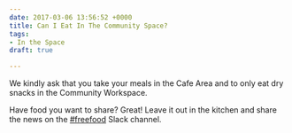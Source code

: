 ```yaml
---
date: 2017-03-06 13:56:52 +0000
title: Can I Eat In The Community Space?
tags:
- In the Space
draft: true

---
```

We kindly ask that you take your meals in the Cafe Area and to only eat dry snacks in the Community Workspace.

Have food you want to share? Great! Leave it out in the kitchen and share the news on the [#freefood](https://civichallmembers.slack.com/messages/freefood/) Slack channel.